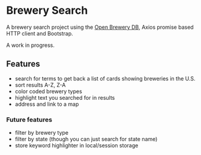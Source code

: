 # Brewery Search

A brewery search project using the [Open Brewery DB](https://www.openbrewerydb.org/ "Open Brewery DB"), Axios promise based HTTP client and Bootstrap.

A work in progress.

## Features

- search for terms to get back a list of cards showing breweries in the U.S.
- sort results A-Z, Z-A
- color coded brewery types
- highlight text you searched for in results
- address and link to a map

### Future features

- filter by brewery type
- filter by state (though you can just search for state name)
- store keyword highlighter in local/session storage

